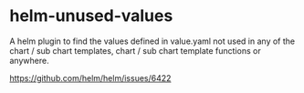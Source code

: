 # helm-unused-values

A helm plugin to find the values defined in value.yaml not used in any of the
chart / sub chart templates, chart / sub chart template functions or anywhere.

https://github.com/helm/helm/issues/6422


